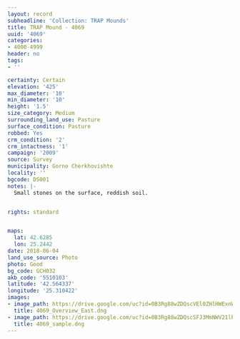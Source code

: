 ```yaml
---
layout: record
subheadline: 'Collection: TRAP Mounds'
title: TRAP Mound - 4069
uuid: '4069'
categories:
- 4000-4999
header: no
tags:
- ''

certainty: Certain
elevation: '425'
max_diameter: '10'
min_diameter: '10'
height: '1.5'
size_category: Medium
surrounding_land_use: Pasture
surface_condition: Pasture
robbed: Yes
crm_condition: '2'
crm_intactness: '1'
campaign: '2009'
source: Survey
municipality: Gorno Cherkhovishte
locality: ''
bgcode: DS001
notes: |-
  Small stones on the surface, reddish soil.


rights: standard


maps:
  lat: 42.6285
  lon: 25.2442
date: 2018-06-04
land_use_source: Photo
photo: Good
bg_code: GCH032
akb_code: '5510103'
latitude: '42.564337'
longitude: '25.310422'
images:
- image_path: https://drive.google.com/uc?id=0B3Rg88wZDQscVEl0ZHlHWExnWnc
  title: 4069_Overview_East.dng
- image_path: https://drive.google.com/uc?id=0B3Rg88wZDQscSFJ3MmNWV21lbDg
  title: 4069_sample.dng
---
```

